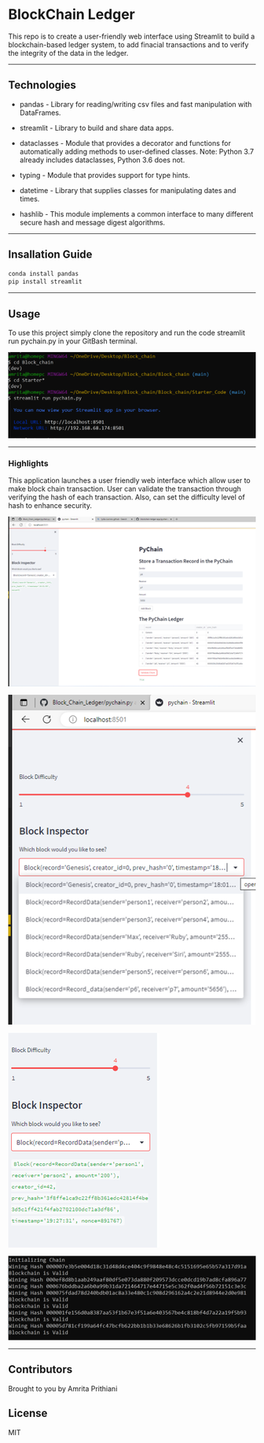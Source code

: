 # BlockChain Ledger

This repo is to create a user-friendly web interface using Streamlit to build a blockchain-based ledger system, to add finacial transactions and to verify the integrity of the data in the ledger.

----

## Technologies

- pandas - Library for reading/writing csv files and fast manipulation with DataFrames.

- streamlit - Library to build and share data apps.

- dataclasses - Module that provides a decorator and functions for automatically adding methods to user-defined classes. Note: Python 3.7 already includes dataclasses, Python 3.6 does not.

- typing - Module that provides support for type hints.

- datetime - Library that supplies classes for manipulating dates and times.

- hashlib - This module implements a common interface to many different secure hash and message digest algorithms.

----

## Insallation Guide

```python
conda install pandas
pip install streamlit
```

----

## Usage

To use this project simply clone the repository and run the code streamlit run pychain.py in your GitBash terminal. 

![streamlit](Images/usage.png)

----

### Highlights

This application launches a user friendly web interface which allow user to make block chain transaction. User can validate the transaction through verifying the hash of each transaction. Also, can set the difficulty level of hash to enhance security.


![blockchain app](Images/streamlit_app.png)

![proof of work drop down](Images/validation_drop_down(pof).png)

![proof of work validation](/Images/validation.png)

![proof of work check validation](/Images/check_validation.png)

----

## Contributors

Brought to you by Amrita Prithiani

## License

MIT